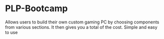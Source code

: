 # PLP-Bootcamp
Allows users to build their own custom gaming PC by choosing components from various sections.
It then gives you a total of the cost.
Simple and easy to use
